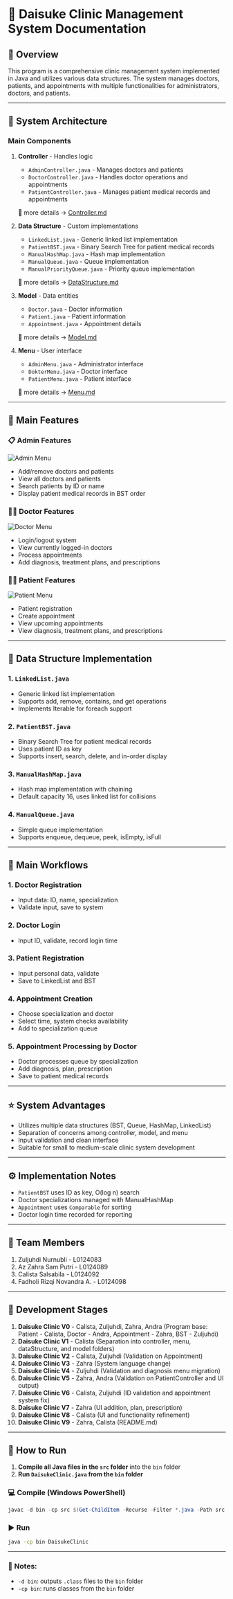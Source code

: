 # 🏥 Daisuke Clinic Management System Documentation

## 📌 Overview

This program is a comprehensive clinic management system implemented in Java and utilizes various data structures. The system manages doctors, patients, and appointments with multiple functionalities for administrators, doctors, and patients.

---

## 🧱 System Architecture

### Main Components

1. **Controller** - Handles logic

   * `AdminController.java` - Manages doctors and patients
   * `DoctorController.java` - Handles doctor operations and appointments
   * `PatientController.java` - Manages patient medical records and appointments

   📄 more details → [Controller.md](https://github.com/calistasalsabila/DaisukeClinic/blob/main/Controller.md)

2. **Data Structure** - Custom implementations

   * `LinkedList.java` - Generic linked list implementation
   * `PatientBST.java` - Binary Search Tree for patient medical records
   * `ManualHashMap.java` - Hash map implementation
   * `ManualQueue.java` - Queue implementation
   * `ManualPriorityQueue.java` - Priority queue implementation

   📄 more details → [DataStructure.md](https://github.com/calistasalsabila/DaisukeClinic/blob/main/DataStructure.md)

3. **Model** - Data entities

   * `Doctor.java` - Doctor information
   * `Patient.java` - Patient information
   * `Appointment.java` - Appointment details

   📄 more details → [Model.md](https://github.com/calistasalsabila/DaisukeClinic/blob/main/Model.md)

4. **Menu** - User interface

   * `AdminMenu.java` - Administrator interface
   * `DokterMenu.java` - Doctor interface
   * `PatientMenu.java` - Patient interface

   📄 more details → [Menu.md](https://github.com/calistasalsabila/DaisukeClinic/blob/main/Menu.md)

---

## 🌟 Main Features

### 📋 Admin Features

![Admin Menu](images/Admin_menu.png)

* Add/remove doctors and patients
* View all doctors and patients
* Search patients by ID or name
* Display patient medical records in BST order

### 👨‍⚕️ Doctor Features

![Doctor Menu](images/Doctor_menu.png)

* Login/logout system
* View currently logged-in doctors
* Process appointments
* Add diagnosis, treatment plans, and prescriptions

### 🧑‍⚕️ Patient Features

![Patient Menu](images/Patient_menu.png)

* Patient registration
* Create appointment
* View upcoming appointments
* View diagnosis, treatment plans, and prescriptions

---

## 🧠 Data Structure Implementation

### 1. `LinkedList.java`

* Generic linked list implementation
* Supports add, remove, contains, and get operations
* Implements Iterable for foreach support

### 2. `PatientBST.java`

* Binary Search Tree for patient medical records
* Uses patient ID as key
* Supports insert, search, delete, and in-order display

### 3. `ManualHashMap.java`

* Hash map implementation with chaining
* Default capacity 16, uses linked list for collisions

### 4. `ManualQueue.java`

* Simple queue implementation
* Supports enqueue, dequeue, peek, isEmpty, isFull

---

## 🔄 Main Workflows

### 1. Doctor Registration

* Input data: ID, name, specialization
* Validate input, save to system

### 2. Doctor Login

* Input ID, validate, record login time

### 3. Patient Registration

* Input personal data, validate
* Save to LinkedList and BST

### 4. Appointment Creation

* Choose specialization and doctor
* Select time, system checks availability
* Add to specialization queue

### 5. Appointment Processing by Doctor

* Doctor processes queue by specialization
* Add diagnosis, plan, prescription
* Save to patient medical records

---

## ⭐ System Advantages

* Utilizes multiple data structures (BST, Queue, HashMap, LinkedList)
* Separation of concerns among controller, model, and menu
* Input validation and clean interface
* Suitable for small to medium-scale clinic system development

---

## ⚙️ Implementation Notes

* `PatientBST` uses ID as key, O(log n) search
* Doctor specializations managed with ManualHashMap
* `Appointment` uses `Comparable` for sorting
* Doctor login time recorded for reporting

---

## 👥 Team Members

1. Zuljuhdi Nurnubli - L0124083
2. Az Zahra Sam Putri - L0124089
3. Calista Salsabila - L0124092
4. Fadholi Rizqi Novandra A. - L0124098

---

## 💠 Development Stages

1. **Daisuke Clinic V0** - Calista, Zuljuhdi, Zahra, Andra (Program base: Patient - Calista, Doctor - Andra, Appointment - Zahra, BST - Zuljuhdi)
2. **Daisuke Clinic V1** - Calista (Separation into controller, menu, dataStructure, and model folders)
3. **Daisuke Clinic V2** - Calista, Zuljuhdi (Validation on Appointment)
4. **Daisuke Clinic V3** - Zahra (System language change)
5. **Daisuke Clinic V4** - Zuljuhdi (Validation and diagnosis menu migration)
6. **Daisuke Clinic V5** - Zahra, Andra (Validation on PatientController and UI output)
7. **Daisuke Clinic V6** - Calista, Zuljuhdi (ID validation and appointment system fix)
8. **Daisuke Clinic V7** - Zahra (UI addition, plan, prescription)
9. **Daisuke Clinic V8** - Calista (UI and functionality refinement)
10. **Daisuke Clinic V9** - Zahra, Calista (README.md)

---

## 🚀 How to Run

1. **Compile all Java files in the `src` folder** into the `bin` folder
2. **Run `DaisukeClinic.java` from the `bin` folder**

### 💻 Compile (Windows PowerShell)

```powershell
javac -d bin -cp src $(Get-ChildItem -Recurse -Filter *.java -Path src | ForEach-Object { $_.FullName })
```

### ▶️ Run

```bash
java -cp bin DaisukeClinic
```

---

### 📝 Notes:

* `-d bin`: outputs `.class` files to the `bin` folder
* `-cp bin`: runs classes from the `bin` folder
